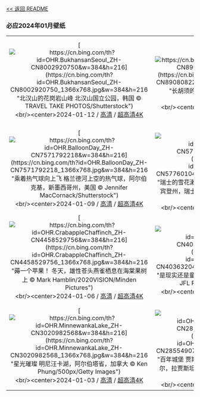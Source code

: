 [<< 返回 README](../../README.md)
### 必应2024年01月壁纸
||||
|:---:|:---:|:---:|
|[![https://cn.bing.com/th?id=OHR.BukhansanSeoul_ZH-CN8002920750&w=384&h=216](https://cn.bing.com/th?id=OHR.BukhansanSeoul_ZH-CN8002920750_1366x768.jpg&w=384&h=216 "北汉山的花岗岩山峰&#10;北汉山国立公园，韩国&#10;© TRAVEL TAKE PHOTOS/Shutterstock")](https://cn.bing.com/search?q=%e5%8c%97%e6%b1%89%e5%b1%b1%e5%9b%bd%e7%ab%8b%e5%85%ac%e5%9b%ad&form=hpcapt&mkt=zh-cn&filters=HpDate:"20240111_1600")<br/><center>2024-01-12 / [高清](https://cn.bing.com/th?id=OHR.BukhansanSeoul_ZH-CN8002920750_1920x1200.jpg&w=1920&h=1200) / [超高清4K](https://cn.bing.com/th?id=OHR.BukhansanSeoul_ZH-CN8002920750_UHD.jpg&w=3840&h=2160)<center/>|[![https://cn.bing.com/th?id=OHR.LynxSnow_ZH-CN8908082275&w=384&h=216](https://cn.bing.com/th?id=OHR.LynxSnow_ZH-CN8908082275_1366x768.jpg&w=384&h=216 "长胡须的“流浪汉”&#10;雪中的欧亚猞猁&#10;© Jan Stria/Shutterstock")](https://cn.bing.com/search?q=%e6%ac%a7%e4%ba%9a%e7%8c%9e%e7%8c%81&form=hpcapt&mkt=zh-cn&filters=HpDate:"20240110_1600")<br/><center>2024-01-11 / [高清](https://cn.bing.com/th?id=OHR.LynxSnow_ZH-CN8908082275_1920x1200.jpg&w=1920&h=1200) / [超高清4K](https://cn.bing.com/th?id=OHR.LynxSnow_ZH-CN8908082275_UHD.jpg&w=3840&h=2160)<center/>|[![https://cn.bing.com/th?id=OHR.MilopotamosStairs_ZH-CN8013521384&w=384&h=216](https://cn.bing.com/th?id=OHR.MilopotamosStairs_ZH-CN8013521384_1366x768.jpg&w=384&h=216 "迎接挑战！&#10;米罗伯塔莫斯海岸线上的楼梯，色萨利，希腊&#10;© Orestis Zoumpos/Amazing Aerial Agency")](https://cn.bing.com/search?q=%e5%b8%8c%e8%85%8a%e8%89%b2%e8%90%a8%e5%88%a9&form=hpcapt&mkt=zh-cn&filters=HpDate:"20240109_1600")<br/><center>2024-01-10 / [高清](https://cn.bing.com/th?id=OHR.MilopotamosStairs_ZH-CN8013521384_1920x1200.jpg&w=1920&h=1200) / [超高清4K](https://cn.bing.com/th?id=OHR.MilopotamosStairs_ZH-CN8013521384_UHD.jpg&w=3840&h=2160)<center/>|
|[![https://cn.bing.com/th?id=OHR.BalloonDay_ZH-CN7571792218&w=384&h=216](https://cn.bing.com/th?id=OHR.BalloonDay_ZH-CN7571792218_1366x768.jpg&w=384&h=216 "乘着热气球向上飞&#10;格兰德河上空的热气球，阿尔伯克基，新墨西哥州，美国&#10;© Jennifer MacCornack/Shutterstock")](https://cn.bing.com/search?q=%e7%83%ad%e6%b0%94%e7%90%83&form=hpcapt&mkt=zh-cn&filters=HpDate:"20240108_1600")<br/><center>2024-01-09 / [高清](https://cn.bing.com/th?id=OHR.BalloonDay_ZH-CN7571792218_1920x1200.jpg&w=1920&h=1200) / [超高清4K](https://cn.bing.com/th?id=OHR.BalloonDay_ZH-CN7571792218_UHD.jpg&w=3840&h=2160)<center/>|[![https://cn.bing.com/th?id=OHR.BerninaPass_ZH-CN5776010452&w=384&h=216](https://cn.bing.com/th?id=OHR.BerninaPass_ZH-CN5776010452_1366x768.jpg&w=384&h=216 "瑞士的雪花漱漱落下&#10;贝尔尼纳山口的滑雪场，格劳宾登州，瑞士&#10;© Francesco Bergamaschi/Getty Images")](https://cn.bing.com/search?q=%e8%b4%9d%e5%b0%94%e5%b0%bc%e7%ba%b3%e5%b1%b1&form=hpcapt&mkt=zh-cn&filters=HpDate:"20240107_1600")<br/><center>2024-01-08 / [高清](https://cn.bing.com/th?id=OHR.BerninaPass_ZH-CN5776010452_1920x1200.jpg&w=1920&h=1200) / [超高清4K](https://cn.bing.com/th?id=OHR.BerninaPass_ZH-CN5776010452_UHD.jpg&w=3840&h=2160)<center/>|[![https://cn.bing.com/th?id=OHR.DevilsMarbles_ZH-CN4897809914&w=384&h=216](https://cn.bing.com/th?id=OHR.DevilsMarbles_ZH-CN4897809914_1366x768.jpg&w=384&h=216 "大自然的平衡术&#10;魔鬼大理石保护区，澳大利亚&#10;© Yva Momatiuk and John Eastcott/Minden Pictures")](https://cn.bing.com/search?q=%e9%ad%94%e9%ac%bc%e5%a4%a7%e7%90%86%e7%9f%b3%e4%bf%9d%e6%8a%a4%e5%8c%ba&form=hpcapt&mkt=zh-cn&filters=HpDate:"20240106_1600")<br/><center>2024-01-07 / [高清](https://cn.bing.com/th?id=OHR.DevilsMarbles_ZH-CN4897809914_1920x1200.jpg&w=1920&h=1200) / [超高清4K](https://cn.bing.com/th?id=OHR.DevilsMarbles_ZH-CN4897809914_UHD.jpg&w=3840&h=2160)<center/>|
|[![https://cn.bing.com/th?id=OHR.CrabappleChaffinch_ZH-CN4458529756&w=384&h=216](https://cn.bing.com/th?id=OHR.CrabappleChaffinch_ZH-CN4458529756_1366x768.jpg&w=384&h=216 "薅一个苹果！&#10;冬天，雄性苍头燕雀栖息在海棠果树上&#10;© Mark Hamblin/2020VISION/Minden Pictures")](https://cn.bing.com/search?q=%e6%b5%b7%e6%a3%a0%e6%9e%9c&form=hpcapt&mkt=zh-cn&filters=HpDate:"20240105_1600")<br/><center>2024-01-06 / [高清](https://cn.bing.com/th?id=OHR.CrabappleChaffinch_ZH-CN4458529756_1920x1200.jpg&w=1920&h=1200) / [超高清4K](https://cn.bing.com/th?id=OHR.CrabappleChaffinch_ZH-CN4458529756_UHD.jpg&w=3840&h=2160)<center/>|[![https://cn.bing.com/th?id=OHR.AlpsReflecting_ZH-CN4036320440&w=384&h=216](https://cn.bing.com/th?id=OHR.AlpsReflecting_ZH-CN4036320440_1366x768.jpg&w=384&h=216 "是现实还是童话？&#10;巴伐利亚阿尔卑斯山脉，德国&#10;© JFL Photography/Adobe Stock")](https://cn.bing.com/search?q=%e5%b7%b4%e4%bc%90%e5%88%a9%e4%ba%9a%e9%98%bf%e5%b0%94%e5%8d%91%e6%96%af%e5%b1%b1%e8%84%89&form=hpcapt&mkt=zh-cn&filters=HpDate:"20240104_1600")<br/><center>2024-01-05 / [高清](https://cn.bing.com/th?id=OHR.AlpsReflecting_ZH-CN4036320440_1920x1200.jpg&w=1920&h=1200) / [超高清4K](https://cn.bing.com/th?id=OHR.AlpsReflecting_ZH-CN4036320440_UHD.jpg&w=3840&h=2160)<center/>|[![https://cn.bing.com/th?id=OHR.GoldenGateLight_ZH-CN3874822904&w=384&h=216](https://cn.bing.com/th?id=OHR.GoldenGateLight_ZH-CN3874822904_1366x768.jpg&w=384&h=216 "雾锁金门&#10;金门大桥，旧金山，加利福尼亚州，美国&#10;© Jim Patterson/Tandem Stills + Motion")](https://cn.bing.com/search?q=%e9%87%91%e9%97%a8%e5%a4%a7%e6%a1%a5&form=hpcapt&mkt=zh-cn&filters=HpDate:"20240103_1600")<br/><center>2024-01-04 / [高清](https://cn.bing.com/th?id=OHR.GoldenGateLight_ZH-CN3874822904_1920x1200.jpg&w=1920&h=1200) / [超高清4K](https://cn.bing.com/th?id=OHR.GoldenGateLight_ZH-CN3874822904_UHD.jpg&w=3840&h=2160)<center/>|
|[![https://cn.bing.com/th?id=OHR.MinnewankaLake_ZH-CN3020982568&w=384&h=216](https://cn.bing.com/th?id=OHR.MinnewankaLake_ZH-CN3020982568_1366x768.jpg&w=384&h=216 "星光璀璨&#10;明尼汪卡湖，阿尔伯塔省，加拿大&#10;© Ken Phung/500px/Getty Images")](https://cn.bing.com/search?q=%e6%98%8e%e5%b0%bc%e6%b1%aa%e5%8d%a1%e6%b9%96&form=hpcapt&mkt=zh-cn&filters=HpDate:"20240102_1600")<br/><center>2024-01-03 / [高清](https://cn.bing.com/th?id=OHR.MinnewankaLake_ZH-CN3020982568_1920x1200.jpg&w=1920&h=1200) / [超高清4K](https://cn.bing.com/th?id=OHR.MinnewankaLake_ZH-CN3020982568_UHD.jpg&w=3840&h=2160)<center/>|[![https://cn.bing.com/th?id=OHR.MehrangarhJodhpur_ZH-CN2855490711&w=384&h=216](https://cn.bing.com/th?id=OHR.MehrangarhJodhpur_ZH-CN2855490711_1366x768.jpg&w=384&h=216 "百年城堡&#10;贾斯旺萨达陵墓和梅兰加尔古堡，焦特布尔，拉贾斯坦邦，印度&#10;© Twenty47studio/Getty images")](https://cn.bing.com/search?q=%e6%a2%85%e5%85%b0%e5%8a%a0%e5%b0%94%e5%8f%a4%e5%a0%a1&form=hpcapt&mkt=zh-cn&filters=HpDate:"20240101_1600")<br/><center>2024-01-02 / [高清](https://cn.bing.com/th?id=OHR.MehrangarhJodhpur_ZH-CN2855490711_1920x1200.jpg&w=1920&h=1200) / [超高清4K](https://cn.bing.com/th?id=OHR.MehrangarhJodhpur_ZH-CN2855490711_UHD.jpg&w=3840&h=2160)<center/>|[![https://cn.bing.com/th?id=OHR.SleepingFox_ZH-CN2622967726&w=384&h=216](https://cn.bing.com/th?id=OHR.SleepingFox_ZH-CN2622967726_1366x768.jpg&w=384&h=216 "新年伊始&#10;睡在雪地里的赤狐，阿布鲁佐，意大利&#10;© marco vancini/500px/Getty Images")](https://cn.bing.com/search?q=%e5%85%83%e6%97%a6&form=hpcapt&mkt=zh-cn&filters=HpDate:"20231231_1600")<br/><center>2024-01-01 / [高清](https://cn.bing.com/th?id=OHR.SleepingFox_ZH-CN2622967726_1920x1200.jpg&w=1920&h=1200) / [超高清4K](https://cn.bing.com/th?id=OHR.SleepingFox_ZH-CN2622967726_UHD.jpg&w=3840&h=2160)<center/>|
